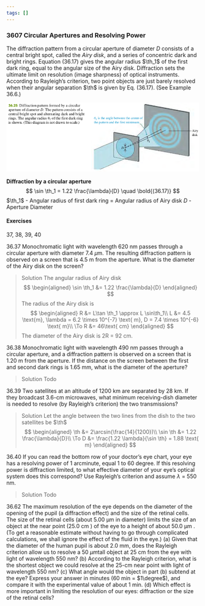 ```yaml
---
tags: []
---
```


### 3607 Circular Apertures and Resolving Power
The diffraction pattern from a circular aperture of diameter *D* consists of a central bright spot, called the *Airy disk*, and a series of concentric dark and bright rings. Equation (36.17) gives the angular radius $\th_1$ of the first dark ring, equal to the angular size of the Airy disk. Diffraction sets the ultimate limit on resolution (image sharpness) of optical instruments. According to Rayleigh’s criterion, two point objects are just barely resolved when their angular separation $\th$ is given by Eq. (36.17).  (See Example 36.6.)

![Graph](../assets/36_25.png)

**Diffraction by a circular aperture**
$$
\sin \th_1 = 1.22 \frac{\lambda}{D} \quad \bold{(36.17)}
$$
$\th_1$ - Angular radius of first dark ring = Angular radius of Airy disk
$D$ - Aperture Diameter

#### Exercises
37, 38, 39, 40

36.37 Monochromatic light with wavelength 620 nm passes through a circular aperture with diameter 7.4 $\mu$m. The resulting diffraction pattern is observed on a screen that is 4.5 m from the aperture. What is the diameter of the Airy disk on the screen?
>Solution
The angular radius of Airy disk
$$
\begin{aligned}
\sin \th_1 &= 1.22 \frac{\lambda}{D}
\end{aligned}
$$
The radius of the Airy disk is
$$
\begin{aligned}
R &= L\tan \th_1 \approx L \sin\th_1\\
L &= 4.5 \text{m}, \lambda = 6.2 \times 10^{-7} \text{ m}, D = 7.4 \times 10^{-6} \text{ m}\\
\To R &= 46\text{ cm}
\end{aligned}
$$
The diameter of the Airy disk is 2R = 92 cm.

36.38 Monochromatic light with wavelength 490 nm passes through a circular aperture, and a diffraction pattern is observed on a screen that is 1.20 m from the aperture. If the distance on the screen between the first and second dark rings is 1.65 mm, what is the diameter of the aperture?
>Solution
Todo

36.39 Two satellites at an altitude of 1200 km are separated by 28 km. If they broadcast 3.6-cm microwaves, what minimum receiving-dish diameter is needed to resolve (by Rayleigh’s criterion) the two transmissions?
>Solution
Let the angle between the two lines from the dish to the two satellites be $\th$
$$
\begin{aligned}
\th &= 2\arcsin(\frac{14}{1200})\\
\sin \th &= 1.22 \frac{\lambda}{D}\\
\To D &= \frac{1.22 \lambda}{\sin \th} = 1.88 \text{ m}
\end{aligned}
$$

36.40 If you can read the bottom row of your doctor’s eye chart, your eye has a resolving power of 1 arcminute, equal 1 to 60 degree. If this resolving power is diffraction limited, to what effective diameter of your eye’s optical system does this correspond? Use Rayleigh’s criterion and assume $\lambda$ = 550 nm.
>Solution
Todo

36.62 The maximum resolution of the eye depends on the diameter of the opening of the pupil (a diffraction effect) and the size of the retinal cells. The size of the retinal cells (about 5.00 μm in diameter) limits the size of an object at the near point (25.0 cm ) of the eye to a height of about 50.0 μm . (To get a reasonable estimate without having to go through complicated calculations, we shall ignore the effect of the fluid in the eye.)
(a) Given that the diameter of the human pupil is about 2.0 mm, does the Rayleigh criterion allow us to resolve a 50 $\mu m$tall object at 25 cm from the eye with light of wavelength 550 nm?
(b) According to the Rayleigh criterion, what is the shortest object we could resolve at the 25-cm near point with light of wavelength 550 nm?
(c) What angle would the object in part (b) subtend at the eye? Express your answer in minutes (60 min = $1\degree$), and compare it with the experimental value of about 1 min.
(d) Which effect is more important in limiting the resolution of our eyes: diffraction or the size of the retinal cells?

